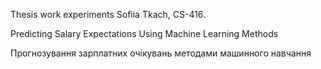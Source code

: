 Thesis work experiments Sofiia Tkach, CS-416.

Predicting Salary Expectations Using Machine Learning Methods

Прогнозування зарплатних очікувань методами машинного навчання
